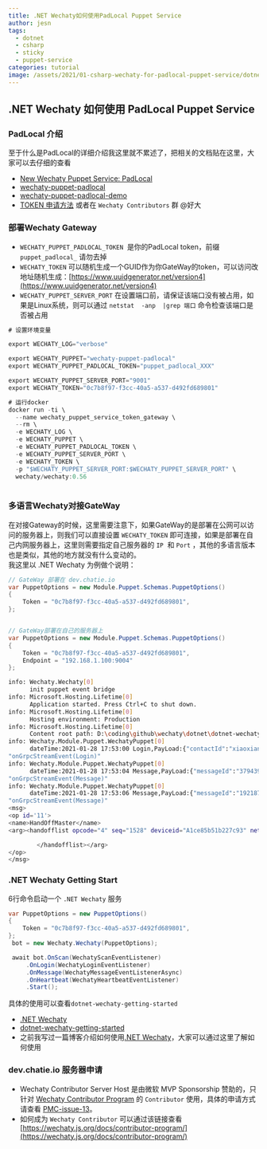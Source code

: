 ```yaml
---
title: .NET Wechaty如何使用PadLocal Puppet Service
author: jesn
tags:
  - dotnet
  - csharp
  - sticky
  - puppet-service
categories: tutorial
image: /assets/2021/01-csharp-wechaty-for-padlocal-puppet-service/dotnet-wechaty.png
---
```


## .NET Wechaty 如何使用 PadLocal Puppet Service

### PadLocal 介绍

至于什么是PadLocal的详细介绍我这里就不累述了，把相关的文档贴在这里，大家可以去仔细的查看

- [New Wechaty Puppet Service: PadLocal](https://wechaty.js.org/2020/10/12/puppet-padlocal-intro/)
- [wechaty-puppet-padlocal](https://github.com/padlocal/wechaty-puppet-padlocal)
- [wechaty-puppet-padlocal-demo](https://github.com/padlocal/wechaty-puppet-padlocal-demo)
- [TOKEN 申请方法](https://wechaty.js.org/docs/puppet-services/) 或者在 `Wechaty Contributors` 群 @好大

### 部署Wechaty Gateway

- `WECHATY_PUPPET_PADLOCAL_TOKEN`  是你的PadLocal token，前缀 `puppet_padlocal_` 请勿去掉
- `WECHATY_TOKEN` 可以随机生成一个GUID作为你GateWay的token，可以访问改地址随机生成：[https://www.uuidgenerator.net/version4](https://www.uuidgenerator.net/version4)
- `WECHATY_PUPPET_SERVER_PORT` 在设置端口前，请保证该端口没有被占用，如果是Linux系统，则可以通过 `netstat  -anp  |grep 端口` 命令检查该端口是否被占用

```csharp
# 设置环境变量

export WECHATY_LOG="verbose"

export WECHATY_PUPPET="wechaty-puppet-padlocal"
export WECHATY_PUPPET_PADLOCAL_TOKEN="puppet_padlocal_XXX"

export WECHATY_PUPPET_SERVER_PORT="9001"
export WECHATY_TOKEN="0c7b8f97-f3cc-40a5-a537-d492fd689801"

# 运行docker
docker run -ti \
  --name wechaty_puppet_service_token_gateway \
  --rm \
  -e WECHATY_LOG \
  -e WECHATY_PUPPET \
  -e WECHATY_PUPPET_PADLOCAL_TOKEN \
  -e WECHATY_PUPPET_SERVER_PORT \
  -e WECHATY_TOKEN \
  -p "$WECHATY_PUPPET_SERVER_PORT:$WECHATY_PUPPET_SERVER_PORT" \
  wechaty/wechaty:0.56
  
```

### 多语言Wechaty对接GateWay

在对接Gateway的时候，这里需要注意下，如果GateWay的是部署在公网可以访问的服务器上，则我们可以直接设置 `WECHATY_TOKEN` 即可连接，如果是部署在自己内网服务器上，这里则需要指定自己服务器的 `IP`  和 `Port` ，其他的多语言版本也是类似，其他的地方就没有什么变动的。<br />我这里以 .NET Wechaty 为例做个说明：

```csharp
// GateWay 部署在 dev.chatie.io
var PuppetOptions = new Module.Puppet.Schemas.PuppetOptions()
{
    Token = "0c7b8f97-f3cc-40a5-a537-d492fd689801",
};


// GateWay部署在自己的服务器上
var PuppetOptions = new Module.Puppet.Schemas.PuppetOptions()
{
    Token = "0c7b8f97-f3cc-40a5-a537-d492fd689801",
    Endpoint = "192.168.1.100:9004"
};
```

```bash
info: Wechaty.Wechaty[0]
      init puppet event bridge
info: Microsoft.Hosting.Lifetime[0]
      Application started. Press Ctrl+C to shut down.
info: Microsoft.Hosting.Lifetime[0]
      Hosting environment: Production
info: Microsoft.Hosting.Lifetime[0]
      Content root path: D:\coding\github\wechaty\dotnet\dotnet-wechaty\src\Wechaty.Getting.Start\bin\Debug\netcoreapp3.1
info: Wechaty.Module.Puppet.WechatyPuppet[0]
      dateTime:2021-01-28 17:53:00 Login,PayLoad:{"contactId":"xiaoxianxian"}
"onGrpcStreamEvent(Login)"
info: Wechaty.Module.Puppet.WechatyPuppet[0]
      dateTime:2021-01-28 17:53:04 Message,PayLoad:{"messageId":"379439903307716939"}
"onGrpcStreamEvent(Message)"
info: Wechaty.Module.Puppet.WechatyPuppet[0]
      dateTime:2021-01-28 17:53:06 Message,PayLoad:{"messageId":"1921871762129872913"}
"onGrpcStreamEvent(Message)"
<msg>
<op id='11'>
<name>HandOffMaster</name>
<arg><handofflist opcode="4" seq="1528" deviceid="A1ce85b51b227c93" networkstatus="wifi">

        </handofflist></arg>
</op>
</msg>
```

### .NET Wechaty Getting Start

 6行命令启动一个 `.NET Wechaty` 服务

```csharp
var PuppetOptions = new PuppetOptions()
{
    Token = "0c7b8f97-f3cc-40a5-a537-d492fd689801",
};
 bot = new Wechaty.Wechaty(PuppetOptions);

 await bot.OnScan(WechatyScanEventListener)
     .OnLogin(WechatyLoginEventListener)
     .OnMessage(WechatyMessageEventListenerAsync)
     .OnHeartbeat(WechatyHeartbeatEventListener)
     .Start();
```

具体的使用可以查看` dotnet-wechaty-getting-started `

- [.NET Wechaty](https://github.com/wechaty/dotnet-wechaty)
- [dotnet-wechaty-getting-started](https://github.com/wechaty/dotnet-wechaty-getting-started)
- 之前我写过一篇博客介绍如何使用[.NET Wechaty](https://wechaty.js.org/2020/12/31/dotnet-wechaty-getting-start/)，大家可以通过这里了解如何使用

### dev.chatie.io 服务器申请

- Wechaty Contributor Server Host 是由微软 MVP Sponsorship 赞助的，只针对 [Wechaty Contributor Program](https://wechaty.js.org/docs/contributor-program/) 的 `Contributor` 使用，具体的申请方式请查看 [PMC-issue-13](https://github.com/wechaty/PMC/issues/13)。
- 如何成为 `Wechaty Contributor` 可以通过该链接查看 [https://wechaty.js.org/docs/contributor-program/](https://wechaty.js.org/docs/contributor-program/)
